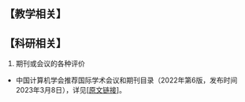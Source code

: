 ## 【教学相关】

## 【科研相关】
1. 期刊或会议的各种评价
+ 中国计算机学会推荐国际学术会议和期刊目录（2022年第6版，发布时间2023年3月8日），详见[<A href="https://www.ccf.org.cn/Academic_Evaluation/By_category/2023-03-08/787209.shtml">原文链接</A>]。
